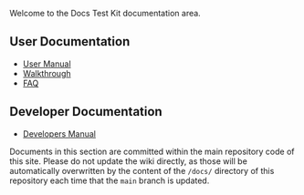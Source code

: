 Welcome to the Docs Test Kit documentation area.


## User Documentation
* [User Manual](User-Manual)
* [Walkthrough](Walkthrough.md)
* [FAQ](FAQ.md)

## Developer Documentation
* [Developers Manual](Developers-Manual)

Documents in this section are committed within the
main repository code of this site.  Please do not update the
wiki directly, as those will be automatically overwritten by the
content of the `/docs/` directory of this repository each time
that the `main` branch is updated.